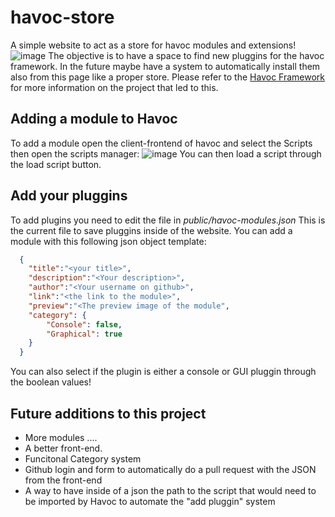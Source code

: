 havoc-store
============
A simple website to act as a store for havoc modules and extensions!
![image](https://github.com/p4p1/havoc-store/assets/19672114/2229802e-ac69-40cf-b7b5-726ef9dcdce9)
The objective is to have a space to find new pluggins for the havoc framework. In the future maybe have a system
to automatically install them also from this page like a proper store. Please refer to the [Havoc Framework](https://havocframework.com/)
for more information on the project that led to this.

## Adding a module to Havoc
To add a module open the client-frontend of havoc and select the Scripts then open the scripts manager:
![image](https://github.com/p4p1/havoc-store/assets/19672114/1df4bcaf-e438-4571-a4ed-ee3cf81e3369)
You can then load a script through the load script button.

## Add your pluggins
To add plugins you need to edit the file in _public/havoc-modules.json_ This is the current file to save
pluggins inside of the website. You can add a module with this following json object template:
```json
  {
    "title":"<your title>",
    "description":"<Your description>",
    "author":"<Your username on github>",
    "link":"<the link to the module>",
    "preview":"<The preview image of the module",
    "category": {
        "Console": false,
        "Graphical": true
    }
  }
```
You can also select if the plugin is either a console or GUI pluggin through the boolean values!

## Future additions to this project
 - More modules ....
 - A better front-end.
 - Funcitonal Category system
 - Github login and form to automatically do a pull request with the JSON from the front-end
 - A way to have inside of a json the path to the script that would need to be imported by Havoc to automate the "add pluggin" system
